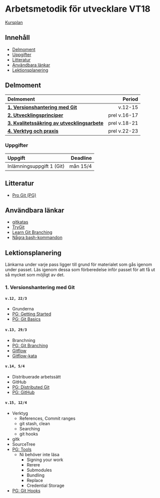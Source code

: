 # Arbetsmetodik för utvecklare VT18

[Kursplan](Kursplan.md)

## Innehåll

* [Delmoment](#delmoment)
* [Uppgifter](#uppgifter)
* [Litteratur](#litteratur)
* [Användbara länkar](#anv%C3%A4ndbara-l%C3%A4nkar)
* [Lektionsplanering](#lektionsplanering)

## Delmoment

| Delmoment                              | Period  |
|:---------------------------------------|--------:|
| [__1. Versionshantering med Git__](#1-versionshantering-med-git) | v.12-15 |
| [__2. Utvecklingsprinciper__](#2-utvecklingsprinciper) | prel v.16-17 |
| [__3. Kvalitetssäkring av utvecklingsarbete__](#3-kvalitetss%C3%A4kring-av-utvecklingsarbete) | prel v.18-21 |
| [__4. Verktyg och praxis__](#4-verktyg-och-praxis) | prel v.22-23 |

### Uppgifter

| Uppgift                                | Deadline |
|:---------------------------------------|---------:|
| Inlämningsuppgift 1 (Git)              | mån 15/4 |

## Litteratur

* [Pro Git (PG)](https://git-scm.com/book/en/v2)

## Användbara länkar

* [gitkatas](https://github.com/praqma-training/git-katas)
* [TryGit](https://try.github.io/levels/1/challenges/1)
* [Learn Git Branching](https://learngitbranching.js.org/)
* [Några bash-kommandon](Bash.md)

## Lektionsplanering

Länkarna under varje pass ligger till grund för materialet som gås igenom under passet. Läs igenom dessa som förberedelse inför passet för att få ut så mycket som möjligt av det.

### 1. Versionshantering med Git

#### `v.12, 22/3`

* Grunderna
* [PG: Getting Started](https://git-scm.com/book/en/v2/Getting-Started-About-Version-Control)
* [PG: Git Basics](https://git-scm.com/book/en/v2/Git-Basics-Getting-a-Git-Repository)

#### `v.13, 29/3`

* Branchning
* [PG: Git Branching](https://git-scm.com/book/en/v2/Git-Branching-Branches-in-a-Nutshell)  
* [Gitflow](Gitflow.md)
* [Gitflow-kata](Gitflow-kata.md)

#### `v.14, 5/4`

* Distribuerade arbetssätt
* GitHub
* [PG: Distributed Git](https://git-scm.com/book/en/v2/Distributed-Git-Distributed-Workflows)
* [PG: GitHub](https://git-scm.com/book/en/v2/GitHub-Account-Setup-and-Configuration)

#### `v.15, 12/4`

* Verktyg
  * References, Commit ranges
  * git stash, clean
  * Searching
  * git hooks
* gitk
* SourceTree
* [PG: Tools](https://git-scm.com/book/en/v2/Git-Tools-Revision-Selection)
  * Ni behöver inte läsa
    * Signing your work
    * Rerere
    * Submodules
    * Bundling
    * Replace
    * Credential Storage
* [PG: Git Hooks](https://git-scm.com/book/en/v2/Customizing-Git-Git-Hooks)

